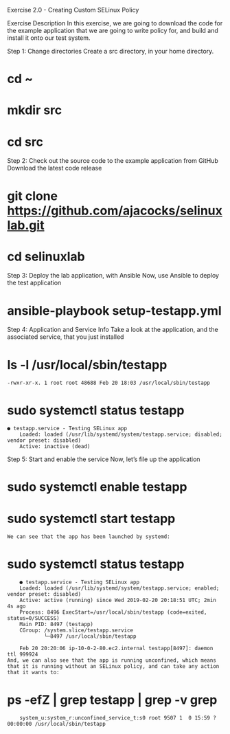 Exercise 2.0 - Creating Custom SELinux Policy

Exercise Description
In this exercise, we are going to download the code for the example application that we are going to write policy for, and build and install it onto our test system.

Step 1: Change directories
Create a src directory, in your home directory.

   # cd ~
   # mkdir src
   # cd src
Step 2: Check out the source code to the example application from GitHub
    Download the latest code release

   # git clone https://github.com/ajacocks/selinuxlab.git
   # cd selinuxlab
Step 3: Deploy the lab application, with Ansible
    Now, use Ansible to deploy the test application

   # ansible-playbook setup-testapp.yml
Step 4: Application and Service Info
    Take a look at the application, and the associated service, that you just installed

   # ls -l /usr/local/sbin/testapp
    -rwxr-xr-x. 1 root root 48688 Feb 20 18:03 /usr/local/sbin/testapp
   # sudo systemctl status testapp
    ● testapp.service - Testing SELinux app
        Loaded: loaded (/usr/lib/systemd/system/testapp.service; disabled; vendor preset: disabled)
        Active: inactive (dead)
Step 5: Start and enable the service
        Now, let’s file up the application

   # sudo systemctl enable testapp
   # sudo systemctl start testapp
    We can see that the app has been launched by systemd:

   # sudo systemctl status testapp
        ● testapp.service - Testing SELinux app
        Loaded: loaded (/usr/lib/systemd/system/testapp.service; enabled; vendor preset: disabled)
        Active: active (running) since Wed 2019-02-20 20:18:51 UTC; 2min 4s ago
        Process: 8496 ExecStart=/usr/local/sbin/testapp (code=exited, status=0/SUCCESS)
        Main PID: 8497 (testapp)
        CGroup: /system.slice/testapp.service
                └─8497 /usr/local/sbin/testapp

        Feb 20 20:20:06 ip-10-0-2-80.ec2.internal testapp[8497]: daemon ttl 999924
    And, we can also see that the app is running unconfined, which means that it is running without an SELinux policy, and can take any action that it wants to:

   # ps -efZ | grep testapp | grep -v grep
        system_u:system_r:unconfined_service_t:s0 root 9507 1  0 15:59 ?       00:00:00 /usr/local/sbin/testapp
